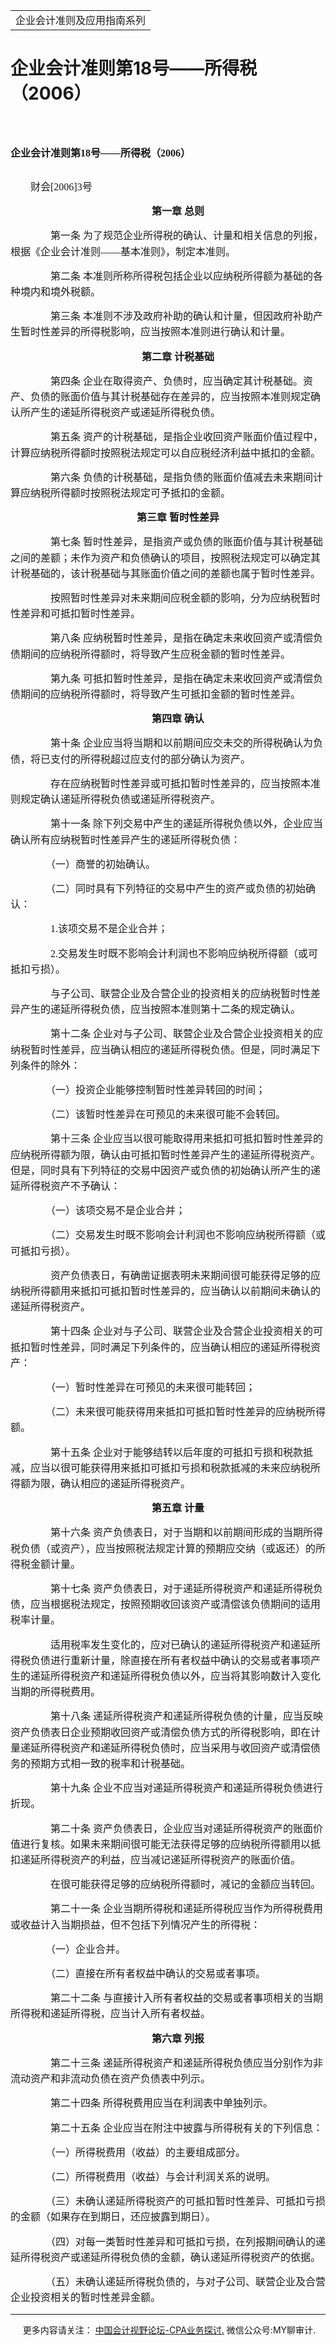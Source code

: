 ﻿<!DOCTYPE HTML PUBLIC "-//W3C//DTD HTML 4.0 Transitional//EN">
<HTML xmlns:o = "urn:schemas-microsoft-com:office:office"><HEAD><TITLE>企业会计准则第18号——所得税（2006）</TITLE>
<META content="text/html; charset=gb2312" http-equiv=Content-Type>
<META name=GENERATOR content="MSHTML 11.00.10570.1001"><LINK rel=stylesheet 
href="_template.css"></HEAD>
<BODY>
<DIV id=nsbanner>
<DIV id=bannerrow1>
<TABLE class=bannerparthead>
  <TBODY>
  <TR id=hdr>
    <TD class=runninghead noWrap>企业会计准则及应用指南系列</TD></TR></TBODY></TABLE></DIV>
<DIV id=titlerow>
<H1 class=dtH1>企业会计准则第18号——所得税（2006）</H1></DIV></DIV>
<DIV id=nstext><BR>
<H1 style="MARGIN: 17pt 0cm 16.5pt"><A name=_Toc72425446></A><A 
name=_Toc11952017><SPAN style="mso-bookmark: _Toc72425446"><SPAN 
style="FONT-SIZE: 12pt; FONT-FAMILY: 宋体; LINE-HEIGHT: 240%; mso-ascii-font-family: Calibri; mso-ascii-theme-font: minor-latin; mso-fareast-theme-font: minor-fareast; mso-hansi-font-family: Calibri; mso-hansi-theme-font: minor-latin">企业会计准则第</SPAN></SPAN></A><SPAN 
style="mso-bookmark: _Toc11952017"><SPAN 
style="mso-bookmark: _Toc72425446"><SPAN lang=EN-US 
style="FONT-SIZE: 12pt; LINE-HEIGHT: 240%"><FONT 
face=Calibri>18</FONT></SPAN></SPAN></SPAN><SPAN 
style="mso-bookmark: _Toc11952017"><SPAN 
style="mso-bookmark: _Toc72425446"><SPAN 
style="FONT-SIZE: 12pt; FONT-FAMILY: 宋体; LINE-HEIGHT: 240%; mso-ascii-font-family: Calibri; mso-ascii-theme-font: minor-latin; mso-fareast-theme-font: minor-fareast; mso-hansi-font-family: Calibri; mso-hansi-theme-font: minor-latin">号——所得税（</SPAN></SPAN></SPAN><SPAN 
style="mso-bookmark: _Toc11952017"><SPAN 
style="mso-bookmark: _Toc72425446"><SPAN lang=EN-US 
style="FONT-SIZE: 12pt; LINE-HEIGHT: 240%"><FONT 
face=Calibri>2006</FONT></SPAN></SPAN></SPAN><SPAN 
style="mso-bookmark: _Toc11952017"><SPAN 
style="mso-bookmark: _Toc72425446"><SPAN 
style="FONT-SIZE: 12pt; FONT-FAMILY: 宋体; LINE-HEIGHT: 240%; mso-ascii-font-family: Calibri; mso-ascii-theme-font: minor-latin; mso-fareast-theme-font: minor-fareast; mso-hansi-font-family: Calibri; mso-hansi-theme-font: minor-latin">）</SPAN></SPAN></SPAN><SPAN 
style="mso-bookmark: _Toc72425446"></SPAN><SPAN 
style="mso-bookmark: _Toc11952017"></SPAN><SPAN lang=EN-US 
style="FONT-SIZE: 12pt; LINE-HEIGHT: 240%"><o:p></o:p></SPAN></H1>
<P style="LINE-HEIGHT: 180%; TEXT-INDENT: 24pt"><SPAN 
style="mso-ascii-font-family: 宋体; mso-ascii-theme-font: minor-fareast; mso-fareast-theme-font: minor-fareast; mso-hansi-font-family: 宋体; mso-hansi-theme-font: minor-fareast; mso-bidi-font-family: Arial; mso-fareast-font-family: 宋体"><FONT 
size=3><FONT face=宋体>财会<SPAN lang=EN-US>[2006]3</SPAN>号<SPAN 
lang=EN-US><o:p></o:p></SPAN></FONT></FONT></SPAN></P>
<P style="TEXT-ALIGN: center; LINE-HEIGHT: 180%; TEXT-INDENT: 24pt" 
align=center><B style="mso-bidi-font-weight: normal"><SPAN 
style="mso-ascii-font-family: 宋体; mso-ascii-theme-font: minor-fareast; mso-fareast-theme-font: minor-fareast; mso-hansi-font-family: 宋体; mso-hansi-theme-font: minor-fareast; mso-bidi-font-family: Arial; mso-fareast-font-family: 宋体"><FONT 
size=3><FONT face=宋体>第一章 总则<SPAN 
lang=EN-US><o:p></o:p></SPAN></FONT></FONT></SPAN></B></P>
<P style="LINE-HEIGHT: 180%; TEXT-INDENT: 24pt"><SPAN 
style="mso-ascii-font-family: 宋体; mso-ascii-theme-font: minor-fareast; mso-fareast-theme-font: minor-fareast; mso-hansi-font-family: 宋体; mso-hansi-theme-font: minor-fareast; mso-bidi-font-family: Arial; mso-fareast-font-family: 宋体"><FONT 
size=3><FONT face=宋体>　　第一条 为了规范企业所得税的确认、计量和相关信息的列报，根据《企业会计准则——基本准则》，制定本准则。<SPAN 
lang=EN-US><o:p></o:p></SPAN></FONT></FONT></SPAN></P>
<P style="LINE-HEIGHT: 180%; TEXT-INDENT: 24pt"><SPAN 
style="mso-ascii-font-family: 宋体; mso-ascii-theme-font: minor-fareast; mso-fareast-theme-font: minor-fareast; mso-hansi-font-family: 宋体; mso-hansi-theme-font: minor-fareast; mso-bidi-font-family: Arial; mso-fareast-font-family: 宋体"><FONT 
size=3><FONT face=宋体>　　第二条 本准则所称所得税包括企业以应纳税所得额为基础的各种境内和境外税额。<SPAN 
lang=EN-US><o:p></o:p></SPAN></FONT></FONT></SPAN></P>
<P style="LINE-HEIGHT: 180%; TEXT-INDENT: 24pt"><SPAN 
style="mso-ascii-font-family: 宋体; mso-ascii-theme-font: minor-fareast; mso-fareast-theme-font: minor-fareast; mso-hansi-font-family: 宋体; mso-hansi-theme-font: minor-fareast; mso-bidi-font-family: Arial; mso-fareast-font-family: 宋体"><FONT 
size=3><FONT face=宋体>　　第三条 
本准则不涉及政府补助的确认和计量，但因政府补助产生暂时性差异的所得税影响，应当按照本准则进行确认和计量。<SPAN 
lang=EN-US><o:p></o:p></SPAN></FONT></FONT></SPAN></P>
<P style="TEXT-ALIGN: center; LINE-HEIGHT: 180%; TEXT-INDENT: 24pt" 
align=center><B style="mso-bidi-font-weight: normal"><SPAN 
style="mso-ascii-font-family: 宋体; mso-ascii-theme-font: minor-fareast; mso-fareast-theme-font: minor-fareast; mso-hansi-font-family: 宋体; mso-hansi-theme-font: minor-fareast; mso-bidi-font-family: Arial; mso-fareast-font-family: 宋体"><FONT 
size=3><FONT face=宋体>第二章 计税基础<SPAN 
lang=EN-US><o:p></o:p></SPAN></FONT></FONT></SPAN></B></P>
<P style="LINE-HEIGHT: 180%; TEXT-INDENT: 24pt"><SPAN 
style="mso-ascii-font-family: 宋体; mso-ascii-theme-font: minor-fareast; mso-fareast-theme-font: minor-fareast; mso-hansi-font-family: 宋体; mso-hansi-theme-font: minor-fareast; mso-bidi-font-family: Arial; mso-fareast-font-family: 宋体"><FONT 
size=3><FONT face=宋体>　　第四条 
企业在取得资产、负债时，应当确定其计税基础。资产、负债的账面价值与其计税基础存在差异的，应当按照本准则规定确认所产生的递延所得税资产或递延所得税负债。<SPAN 
lang=EN-US><o:p></o:p></SPAN></FONT></FONT></SPAN></P>
<P style="LINE-HEIGHT: 180%; TEXT-INDENT: 24pt"><SPAN 
style="mso-ascii-font-family: 宋体; mso-ascii-theme-font: minor-fareast; mso-fareast-theme-font: minor-fareast; mso-hansi-font-family: 宋体; mso-hansi-theme-font: minor-fareast; mso-bidi-font-family: Arial; mso-fareast-font-family: 宋体"><FONT 
size=3><FONT face=宋体>　　第五条 
资产的计税基础，是指企业收回资产账面价值过程中，计算应纳税所得额时按照税法规定可以自应税经济利益中抵扣的金额。<SPAN 
lang=EN-US><o:p></o:p></SPAN></FONT></FONT></SPAN></P>
<P style="LINE-HEIGHT: 180%; TEXT-INDENT: 24pt"><SPAN 
style="mso-ascii-font-family: 宋体; mso-ascii-theme-font: minor-fareast; mso-fareast-theme-font: minor-fareast; mso-hansi-font-family: 宋体; mso-hansi-theme-font: minor-fareast; mso-bidi-font-family: Arial; mso-fareast-font-family: 宋体"><FONT 
size=3><FONT face=宋体>　　第六条 负债的计税基础，是指负债的账面价值减去未来期间计算应纳税所得额时按照税法规定可予抵扣的金额。<SPAN 
lang=EN-US><o:p></o:p></SPAN></FONT></FONT></SPAN></P>
<P style="TEXT-ALIGN: center; LINE-HEIGHT: 180%; TEXT-INDENT: 24pt" 
align=center><B style="mso-bidi-font-weight: normal"><SPAN 
style="mso-ascii-font-family: 宋体; mso-ascii-theme-font: minor-fareast; mso-fareast-theme-font: minor-fareast; mso-hansi-font-family: 宋体; mso-hansi-theme-font: minor-fareast; mso-bidi-font-family: Arial; mso-fareast-font-family: 宋体"><FONT 
size=3><FONT face=宋体>第三章 暂时性差异<SPAN 
lang=EN-US><o:p></o:p></SPAN></FONT></FONT></SPAN></B></P>
<P style="LINE-HEIGHT: 180%; TEXT-INDENT: 24pt"><SPAN 
style="mso-ascii-font-family: 宋体; mso-ascii-theme-font: minor-fareast; mso-fareast-theme-font: minor-fareast; mso-hansi-font-family: 宋体; mso-hansi-theme-font: minor-fareast; mso-bidi-font-family: Arial; mso-fareast-font-family: 宋体"><FONT 
size=3><FONT face=宋体>　　第七条 
暂时性差异，是指资产或负债的账面价值与其计税基础之间的差额；未作为资产和负债确认的项目，按照税法规定可以确定其计税基础的，该计税基础与其账面价值之间的差额也属于暂时性差异。<SPAN 
lang=EN-US><o:p></o:p></SPAN></FONT></FONT></SPAN></P>
<P style="LINE-HEIGHT: 180%; TEXT-INDENT: 24pt"><SPAN 
style="mso-ascii-font-family: 宋体; mso-ascii-theme-font: minor-fareast; mso-fareast-theme-font: minor-fareast; mso-hansi-font-family: 宋体; mso-hansi-theme-font: minor-fareast; mso-bidi-font-family: Arial; mso-fareast-font-family: 宋体"><FONT 
size=3><FONT face=宋体>　　按照暂时性差异对未来期间应税金额的影响，分为应纳税暂时性差异和可抵扣暂时性差异。<SPAN 
lang=EN-US><o:p></o:p></SPAN></FONT></FONT></SPAN></P>
<P style="LINE-HEIGHT: 180%; TEXT-INDENT: 24pt"><SPAN 
style="mso-ascii-font-family: 宋体; mso-ascii-theme-font: minor-fareast; mso-fareast-theme-font: minor-fareast; mso-hansi-font-family: 宋体; mso-hansi-theme-font: minor-fareast; mso-bidi-font-family: Arial; mso-fareast-font-family: 宋体"><FONT 
size=3><FONT face=宋体>　　第八条 
应纳税暂时性差异，是指在确定未来收回资产或清偿负债期间的应纳税所得额时，将导致产生应税金额的暂时性差异。<SPAN 
lang=EN-US><o:p></o:p></SPAN></FONT></FONT></SPAN></P>
<P style="LINE-HEIGHT: 180%; TEXT-INDENT: 24pt"><SPAN 
style="mso-ascii-font-family: 宋体; mso-ascii-theme-font: minor-fareast; mso-fareast-theme-font: minor-fareast; mso-hansi-font-family: 宋体; mso-hansi-theme-font: minor-fareast; mso-bidi-font-family: Arial; mso-fareast-font-family: 宋体"><FONT 
size=3><FONT face=宋体>　　第九条 
可抵扣暂时性差异，是指在确定未来收回资产或清偿负债期间的应纳税所得额时，将导致产生可抵扣金额的暂时性差异。<SPAN 
lang=EN-US><o:p></o:p></SPAN></FONT></FONT></SPAN></P>
<P style="TEXT-ALIGN: center; LINE-HEIGHT: 180%; TEXT-INDENT: 24pt" 
align=center><B style="mso-bidi-font-weight: normal"><SPAN 
style="mso-ascii-font-family: 宋体; mso-ascii-theme-font: minor-fareast; mso-fareast-theme-font: minor-fareast; mso-hansi-font-family: 宋体; mso-hansi-theme-font: minor-fareast; mso-bidi-font-family: Arial; mso-fareast-font-family: 宋体"><FONT 
size=3><FONT face=宋体>第四章 确认<SPAN 
lang=EN-US><o:p></o:p></SPAN></FONT></FONT></SPAN></B></P>
<P style="LINE-HEIGHT: 180%; TEXT-INDENT: 24pt"><SPAN 
style="mso-ascii-font-family: 宋体; mso-ascii-theme-font: minor-fareast; mso-fareast-theme-font: minor-fareast; mso-hansi-font-family: 宋体; mso-hansi-theme-font: minor-fareast; mso-bidi-font-family: Arial; mso-fareast-font-family: 宋体"><FONT 
size=3><FONT face=宋体>　　第十条 企业应当将当期和以前期间应交未交的所得税确认为负债，将已支付的所得税超过应支付的部分确认为资产。<SPAN 
lang=EN-US><o:p></o:p></SPAN></FONT></FONT></SPAN></P>
<P style="LINE-HEIGHT: 180%; TEXT-INDENT: 24pt"><SPAN 
style="mso-ascii-font-family: 宋体; mso-ascii-theme-font: minor-fareast; mso-fareast-theme-font: minor-fareast; mso-hansi-font-family: 宋体; mso-hansi-theme-font: minor-fareast; mso-bidi-font-family: Arial; mso-fareast-font-family: 宋体"><FONT 
size=3><FONT face=宋体>　　存在应纳税暂时性差异或可抵扣暂时性差异的，应当按照本准则规定确认递延所得税负债或递延所得税资产。<SPAN 
lang=EN-US><o:p></o:p></SPAN></FONT></FONT></SPAN></P>
<P style="LINE-HEIGHT: 180%; TEXT-INDENT: 24pt"><SPAN 
style="mso-ascii-font-family: 宋体; mso-ascii-theme-font: minor-fareast; mso-fareast-theme-font: minor-fareast; mso-hansi-font-family: 宋体; mso-hansi-theme-font: minor-fareast; mso-bidi-font-family: Arial; mso-fareast-font-family: 宋体"><FONT 
size=3><FONT face=宋体>　　第十一条 除下列交易中产生的递延所得税负债以外，企业应当确认所有应纳税暂时性差异产生的递延所得税负债：<SPAN 
lang=EN-US><o:p></o:p></SPAN></FONT></FONT></SPAN></P>
<P style="LINE-HEIGHT: 180%; TEXT-INDENT: 24pt"><SPAN 
style="mso-ascii-font-family: 宋体; mso-ascii-theme-font: minor-fareast; mso-fareast-theme-font: minor-fareast; mso-hansi-font-family: 宋体; mso-hansi-theme-font: minor-fareast; mso-bidi-font-family: Arial; mso-fareast-font-family: 宋体"><FONT 
size=3><FONT face=宋体>　　（一）商誉的初始确认。<SPAN 
lang=EN-US><o:p></o:p></SPAN></FONT></FONT></SPAN></P>
<P style="LINE-HEIGHT: 180%; TEXT-INDENT: 24pt"><SPAN 
style="mso-ascii-font-family: 宋体; mso-ascii-theme-font: minor-fareast; mso-fareast-theme-font: minor-fareast; mso-hansi-font-family: 宋体; mso-hansi-theme-font: minor-fareast; mso-bidi-font-family: Arial; mso-fareast-font-family: 宋体"><FONT 
size=3><FONT face=宋体>　　（二）同时具有下列特征的交易中产生的资产或负债的初始确认：<SPAN 
lang=EN-US><o:p></o:p></SPAN></FONT></FONT></SPAN></P>
<P style="LINE-HEIGHT: 180%; TEXT-INDENT: 24pt"><SPAN 
style="mso-ascii-font-family: 宋体; mso-ascii-theme-font: minor-fareast; mso-fareast-theme-font: minor-fareast; mso-hansi-font-family: 宋体; mso-hansi-theme-font: minor-fareast; mso-bidi-font-family: Arial; mso-fareast-font-family: 宋体"><FONT 
size=3><FONT face=宋体>　　<SPAN lang=EN-US>1.</SPAN>该项交易不是企业合并；<SPAN 
lang=EN-US><o:p></o:p></SPAN></FONT></FONT></SPAN></P>
<P style="LINE-HEIGHT: 180%; TEXT-INDENT: 24pt"><SPAN 
style="mso-ascii-font-family: 宋体; mso-ascii-theme-font: minor-fareast; mso-fareast-theme-font: minor-fareast; mso-hansi-font-family: 宋体; mso-hansi-theme-font: minor-fareast; mso-bidi-font-family: Arial; mso-fareast-font-family: 宋体"><FONT 
size=3><FONT face=宋体>　　<SPAN 
lang=EN-US>2.</SPAN>交易发生时既不影响会计利润也不影响应纳税所得额（或可抵扣亏损）。<SPAN 
lang=EN-US><o:p></o:p></SPAN></FONT></FONT></SPAN></P>
<P style="LINE-HEIGHT: 180%; TEXT-INDENT: 24pt"><SPAN 
style="mso-ascii-font-family: 宋体; mso-ascii-theme-font: minor-fareast; mso-fareast-theme-font: minor-fareast; mso-hansi-font-family: 宋体; mso-hansi-theme-font: minor-fareast; mso-bidi-font-family: Arial; mso-fareast-font-family: 宋体"><FONT 
size=3><FONT 
face=宋体>　　与子公司、联营企业及合营企业的投资相关的应纳税暂时性差异产生的递延所得税负债，应当按照本准则第十二条的规定确认。<SPAN 
lang=EN-US><o:p></o:p></SPAN></FONT></FONT></SPAN></P>
<P style="LINE-HEIGHT: 180%; TEXT-INDENT: 24pt"><SPAN 
style="mso-ascii-font-family: 宋体; mso-ascii-theme-font: minor-fareast; mso-fareast-theme-font: minor-fareast; mso-hansi-font-family: 宋体; mso-hansi-theme-font: minor-fareast; mso-bidi-font-family: Arial; mso-fareast-font-family: 宋体"><FONT 
size=3><FONT face=宋体>　　第十二条 
企业对与子公司、联营企业及合营企业投资相关的应纳税暂时性差异，应当确认相应的递延所得税负债。但是，同时满足下列条件的除外：<SPAN 
lang=EN-US><o:p></o:p></SPAN></FONT></FONT></SPAN></P>
<P style="LINE-HEIGHT: 180%; TEXT-INDENT: 24pt"><SPAN 
style="mso-ascii-font-family: 宋体; mso-ascii-theme-font: minor-fareast; mso-fareast-theme-font: minor-fareast; mso-hansi-font-family: 宋体; mso-hansi-theme-font: minor-fareast; mso-bidi-font-family: Arial; mso-fareast-font-family: 宋体"><FONT 
size=3><FONT face=宋体>　　（一）投资企业能够控制暂时性差异转回的时间；<SPAN 
lang=EN-US><o:p></o:p></SPAN></FONT></FONT></SPAN></P>
<P style="LINE-HEIGHT: 180%; TEXT-INDENT: 24pt"><SPAN 
style="mso-ascii-font-family: 宋体; mso-ascii-theme-font: minor-fareast; mso-fareast-theme-font: minor-fareast; mso-hansi-font-family: 宋体; mso-hansi-theme-font: minor-fareast; mso-bidi-font-family: Arial; mso-fareast-font-family: 宋体"><FONT 
size=3><FONT face=宋体>　　（二）该暂时性差异在可预见的未来很可能不会转回。<SPAN 
lang=EN-US><o:p></o:p></SPAN></FONT></FONT></SPAN></P>
<P style="LINE-HEIGHT: 180%; TEXT-INDENT: 24pt"><SPAN 
style="mso-ascii-font-family: 宋体; mso-ascii-theme-font: minor-fareast; mso-fareast-theme-font: minor-fareast; mso-hansi-font-family: 宋体; mso-hansi-theme-font: minor-fareast; mso-bidi-font-family: Arial; mso-fareast-font-family: 宋体"><FONT 
size=3><FONT face=宋体>　　第十三条 
企业应当以很可能取得用来抵扣可抵扣暂时性差异的应纳税所得额为限，确认由可抵扣暂时性差异产生的递延所得税资产。但是，同时具有下列特征的交易中因资产或负债的初始确认所产生的递延所得税资产不予确认：<SPAN 
lang=EN-US><o:p></o:p></SPAN></FONT></FONT></SPAN></P>
<P style="LINE-HEIGHT: 180%; TEXT-INDENT: 24pt"><SPAN 
style="mso-ascii-font-family: 宋体; mso-ascii-theme-font: minor-fareast; mso-fareast-theme-font: minor-fareast; mso-hansi-font-family: 宋体; mso-hansi-theme-font: minor-fareast; mso-bidi-font-family: Arial; mso-fareast-font-family: 宋体"><FONT 
size=3><FONT face=宋体>　　（一）该项交易不是企业合并；<SPAN 
lang=EN-US><o:p></o:p></SPAN></FONT></FONT></SPAN></P>
<P style="LINE-HEIGHT: 180%; TEXT-INDENT: 24pt"><SPAN 
style="mso-ascii-font-family: 宋体; mso-ascii-theme-font: minor-fareast; mso-fareast-theme-font: minor-fareast; mso-hansi-font-family: 宋体; mso-hansi-theme-font: minor-fareast; mso-bidi-font-family: Arial; mso-fareast-font-family: 宋体"><FONT 
size=3><FONT face=宋体>　　（二）交易发生时既不影响会计利润也不影响应纳税所得额（或可抵扣亏损）。<SPAN 
lang=EN-US><o:p></o:p></SPAN></FONT></FONT></SPAN></P>
<P style="LINE-HEIGHT: 180%; TEXT-INDENT: 24pt"><SPAN 
style="mso-ascii-font-family: 宋体; mso-ascii-theme-font: minor-fareast; mso-fareast-theme-font: minor-fareast; mso-hansi-font-family: 宋体; mso-hansi-theme-font: minor-fareast; mso-bidi-font-family: Arial; mso-fareast-font-family: 宋体"><FONT 
size=3><FONT 
face=宋体>　　资产负债表日，有确凿证据表明未来期间很可能获得足够的应纳税所得额用来抵扣可抵扣暂时性差异的，应当确认以前期间未确认的递延所得税资产。<SPAN 
lang=EN-US><o:p></o:p></SPAN></FONT></FONT></SPAN></P>
<P style="LINE-HEIGHT: 180%; TEXT-INDENT: 24pt"><SPAN 
style="mso-ascii-font-family: 宋体; mso-ascii-theme-font: minor-fareast; mso-fareast-theme-font: minor-fareast; mso-hansi-font-family: 宋体; mso-hansi-theme-font: minor-fareast; mso-bidi-font-family: Arial; mso-fareast-font-family: 宋体"><FONT 
size=3><FONT face=宋体>　　第十四条 
企业对与子公司、联营企业及合营企业投资相关的可抵扣暂时性差异，同时满足下列条件的，应当确认相应的递延所得税资产：<SPAN 
lang=EN-US><o:p></o:p></SPAN></FONT></FONT></SPAN></P>
<P style="LINE-HEIGHT: 180%; TEXT-INDENT: 24pt"><SPAN 
style="mso-ascii-font-family: 宋体; mso-ascii-theme-font: minor-fareast; mso-fareast-theme-font: minor-fareast; mso-hansi-font-family: 宋体; mso-hansi-theme-font: minor-fareast; mso-bidi-font-family: Arial; mso-fareast-font-family: 宋体"><FONT 
size=3><FONT face=宋体>　　（一）暂时性差异在可预见的未来很可能转回；<SPAN 
lang=EN-US><o:p></o:p></SPAN></FONT></FONT></SPAN></P>
<P style="LINE-HEIGHT: 180%; TEXT-INDENT: 24pt"><SPAN 
style="mso-ascii-font-family: 宋体; mso-ascii-theme-font: minor-fareast; mso-fareast-theme-font: minor-fareast; mso-hansi-font-family: 宋体; mso-hansi-theme-font: minor-fareast; mso-bidi-font-family: Arial; mso-fareast-font-family: 宋体"><FONT 
size=3><FONT face=宋体>　　（二）未来很可能获得用来抵扣可抵扣暂时性差异的应纳税所得额。<SPAN 
lang=EN-US><o:p></o:p></SPAN></FONT></FONT></SPAN></P>
<P style="LINE-HEIGHT: 180%; TEXT-INDENT: 24pt"><SPAN 
style="mso-ascii-font-family: 宋体; mso-ascii-theme-font: minor-fareast; mso-fareast-theme-font: minor-fareast; mso-hansi-font-family: 宋体; mso-hansi-theme-font: minor-fareast; mso-bidi-font-family: Arial; mso-fareast-font-family: 宋体"><FONT 
size=3><FONT face=宋体>　　第十五条 
企业对于能够结转以后年度的可抵扣亏损和税款抵减，应当以很可能获得用来抵扣可抵扣亏损和税款抵减的未来应纳税所得额为限，确认相应的递延所得税资产。<SPAN 
lang=EN-US><o:p></o:p></SPAN></FONT></FONT></SPAN></P>
<P style="TEXT-ALIGN: center; LINE-HEIGHT: 180%; TEXT-INDENT: 24pt" 
align=center><B style="mso-bidi-font-weight: normal"><SPAN 
style="mso-ascii-font-family: 宋体; mso-ascii-theme-font: minor-fareast; mso-fareast-theme-font: minor-fareast; mso-hansi-font-family: 宋体; mso-hansi-theme-font: minor-fareast; mso-bidi-font-family: Arial; mso-fareast-font-family: 宋体"><FONT 
size=3><FONT face=宋体>第五章 计量<SPAN 
lang=EN-US><o:p></o:p></SPAN></FONT></FONT></SPAN></B></P>
<P style="LINE-HEIGHT: 180%; TEXT-INDENT: 24pt"><SPAN 
style="mso-ascii-font-family: 宋体; mso-ascii-theme-font: minor-fareast; mso-fareast-theme-font: minor-fareast; mso-hansi-font-family: 宋体; mso-hansi-theme-font: minor-fareast; mso-bidi-font-family: Arial; mso-fareast-font-family: 宋体"><FONT 
size=3><FONT face=宋体>　　第十六条 
资产负债表日，对于当期和以前期间形成的当期所得税负债（或资产），应当按照税法规定计算的预期应交纳（或返还）的所得税金额计量。<SPAN 
lang=EN-US><o:p></o:p></SPAN></FONT></FONT></SPAN></P>
<P style="LINE-HEIGHT: 180%; TEXT-INDENT: 24pt"><SPAN 
style="mso-ascii-font-family: 宋体; mso-ascii-theme-font: minor-fareast; mso-fareast-theme-font: minor-fareast; mso-hansi-font-family: 宋体; mso-hansi-theme-font: minor-fareast; mso-bidi-font-family: Arial; mso-fareast-font-family: 宋体"><FONT 
size=3><FONT face=宋体>　　第十七条 
资产负债表日，对于递延所得税资产和递延所得税负债，应当根据税法规定，按照预期收回该资产或清偿该负债期间的适用税率计量。<SPAN 
lang=EN-US><o:p></o:p></SPAN></FONT></FONT></SPAN></P>
<P style="LINE-HEIGHT: 180%; TEXT-INDENT: 24pt"><SPAN 
style="mso-ascii-font-family: 宋体; mso-ascii-theme-font: minor-fareast; mso-fareast-theme-font: minor-fareast; mso-hansi-font-family: 宋体; mso-hansi-theme-font: minor-fareast; mso-bidi-font-family: Arial; mso-fareast-font-family: 宋体"><FONT 
size=3><FONT 
face=宋体>　　适用税率发生变化的，应对已确认的递延所得税资产和递延所得税负债进行重新计量，除直接在所有者权益中确认的交易或者事项产生的递延所得税资产和递延所得税负债以外，应当将其影响数计入变化当期的所得税费用。<SPAN 
lang=EN-US><o:p></o:p></SPAN></FONT></FONT></SPAN></P>
<P style="LINE-HEIGHT: 180%; TEXT-INDENT: 24pt"><SPAN 
style="mso-ascii-font-family: 宋体; mso-ascii-theme-font: minor-fareast; mso-fareast-theme-font: minor-fareast; mso-hansi-font-family: 宋体; mso-hansi-theme-font: minor-fareast; mso-bidi-font-family: Arial; mso-fareast-font-family: 宋体"><FONT 
size=3><FONT face=宋体>　　第十八条 
递延所得税资产和递延所得税负债的计量，应当反映资产负债表日企业预期收回资产或清偿负债方式的所得税影响，即在计量递延所得税资产和递延所得税负债时，应当采用与收回资产或清偿债务的预期方式相一致的税率和计税基础。<SPAN 
lang=EN-US><o:p></o:p></SPAN></FONT></FONT></SPAN></P>
<P style="LINE-HEIGHT: 180%; TEXT-INDENT: 24pt"><SPAN 
style="mso-ascii-font-family: 宋体; mso-ascii-theme-font: minor-fareast; mso-fareast-theme-font: minor-fareast; mso-hansi-font-family: 宋体; mso-hansi-theme-font: minor-fareast; mso-bidi-font-family: Arial; mso-fareast-font-family: 宋体"><FONT 
size=3><FONT face=宋体>　　第十九条 企业不应当对递延所得税资产和递延所得税负债进行折现。<SPAN 
lang=EN-US><o:p></o:p></SPAN></FONT></FONT></SPAN></P>
<P style="LINE-HEIGHT: 180%; TEXT-INDENT: 24pt"><SPAN 
style="mso-ascii-font-family: 宋体; mso-ascii-theme-font: minor-fareast; mso-fareast-theme-font: minor-fareast; mso-hansi-font-family: 宋体; mso-hansi-theme-font: minor-fareast; mso-bidi-font-family: Arial; mso-fareast-font-family: 宋体"><FONT 
size=3><FONT face=宋体>　　第二十条 
资产负债表日，企业应当对递延所得税资产的账面价值进行复核。如果未来期间很可能无法获得足够的应纳税所得额用以抵扣递延所得税资产的利益，应当减记递延所得税资产的账面价值。<SPAN 
lang=EN-US><o:p></o:p></SPAN></FONT></FONT></SPAN></P>
<P style="LINE-HEIGHT: 180%; TEXT-INDENT: 24pt"><SPAN 
style="mso-ascii-font-family: 宋体; mso-ascii-theme-font: minor-fareast; mso-fareast-theme-font: minor-fareast; mso-hansi-font-family: 宋体; mso-hansi-theme-font: minor-fareast; mso-bidi-font-family: Arial; mso-fareast-font-family: 宋体"><FONT 
size=3><FONT face=宋体>　　在很可能获得足够的应纳税所得额时，减记的金额应当转回。<SPAN 
lang=EN-US><o:p></o:p></SPAN></FONT></FONT></SPAN></P>
<P style="LINE-HEIGHT: 180%; TEXT-INDENT: 24pt"><SPAN 
style="mso-ascii-font-family: 宋体; mso-ascii-theme-font: minor-fareast; mso-fareast-theme-font: minor-fareast; mso-hansi-font-family: 宋体; mso-hansi-theme-font: minor-fareast; mso-bidi-font-family: Arial; mso-fareast-font-family: 宋体"><FONT 
size=3><FONT face=宋体>　　第二十一条 
企业当期所得税和递延所得税应当作为所得税费用或收益计入当期损益，但不包括下列情况产生的所得税：<SPAN 
lang=EN-US><o:p></o:p></SPAN></FONT></FONT></SPAN></P>
<P style="LINE-HEIGHT: 180%; TEXT-INDENT: 24pt"><SPAN 
style="mso-ascii-font-family: 宋体; mso-ascii-theme-font: minor-fareast; mso-fareast-theme-font: minor-fareast; mso-hansi-font-family: 宋体; mso-hansi-theme-font: minor-fareast; mso-bidi-font-family: Arial; mso-fareast-font-family: 宋体"><FONT 
size=3><FONT face=宋体>　　（一）企业合并。<SPAN 
lang=EN-US><o:p></o:p></SPAN></FONT></FONT></SPAN></P>
<P style="LINE-HEIGHT: 180%; TEXT-INDENT: 24pt"><SPAN 
style="mso-ascii-font-family: 宋体; mso-ascii-theme-font: minor-fareast; mso-fareast-theme-font: minor-fareast; mso-hansi-font-family: 宋体; mso-hansi-theme-font: minor-fareast; mso-bidi-font-family: Arial; mso-fareast-font-family: 宋体"><FONT 
size=3><FONT face=宋体>　　（二）直接在所有者权益中确认的交易或者事项。<SPAN 
lang=EN-US><o:p></o:p></SPAN></FONT></FONT></SPAN></P>
<P style="LINE-HEIGHT: 180%; TEXT-INDENT: 24pt"><SPAN 
style="mso-ascii-font-family: 宋体; mso-ascii-theme-font: minor-fareast; mso-fareast-theme-font: minor-fareast; mso-hansi-font-family: 宋体; mso-hansi-theme-font: minor-fareast; mso-bidi-font-family: Arial; mso-fareast-font-family: 宋体"><FONT 
size=3><FONT face=宋体>　　第二十二条 与直接计入所有者权益的交易或者事项相关的当期所得税和递延所得税，应当计入所有者权益。<SPAN 
lang=EN-US><o:p></o:p></SPAN></FONT></FONT></SPAN></P>
<P style="TEXT-ALIGN: center; LINE-HEIGHT: 180%; TEXT-INDENT: 24pt" 
align=center><B style="mso-bidi-font-weight: normal"><SPAN 
style="mso-ascii-font-family: 宋体; mso-ascii-theme-font: minor-fareast; mso-fareast-theme-font: minor-fareast; mso-hansi-font-family: 宋体; mso-hansi-theme-font: minor-fareast; mso-bidi-font-family: Arial; mso-fareast-font-family: 宋体"><FONT 
size=3><FONT face=宋体>第六章 列报<SPAN 
lang=EN-US><o:p></o:p></SPAN></FONT></FONT></SPAN></B></P>
<P style="LINE-HEIGHT: 180%; TEXT-INDENT: 24pt"><SPAN 
style="mso-ascii-font-family: 宋体; mso-ascii-theme-font: minor-fareast; mso-fareast-theme-font: minor-fareast; mso-hansi-font-family: 宋体; mso-hansi-theme-font: minor-fareast; mso-bidi-font-family: Arial; mso-fareast-font-family: 宋体"><FONT 
size=3><FONT face=宋体>　　第二十三条 递延所得税资产和递延所得税负债应当分别作为非流动资产和非流动负债在资产负债表中列示。<SPAN 
lang=EN-US><o:p></o:p></SPAN></FONT></FONT></SPAN></P>
<P style="LINE-HEIGHT: 180%; TEXT-INDENT: 24pt"><SPAN 
style="mso-ascii-font-family: 宋体; mso-ascii-theme-font: minor-fareast; mso-fareast-theme-font: minor-fareast; mso-hansi-font-family: 宋体; mso-hansi-theme-font: minor-fareast; mso-bidi-font-family: Arial; mso-fareast-font-family: 宋体"><FONT 
size=3><FONT face=宋体>　　第二十四条 所得税费用应当在利润表中单独列示。<SPAN 
lang=EN-US><o:p></o:p></SPAN></FONT></FONT></SPAN></P>
<P style="LINE-HEIGHT: 180%; TEXT-INDENT: 24pt"><SPAN 
style="mso-ascii-font-family: 宋体; mso-ascii-theme-font: minor-fareast; mso-fareast-theme-font: minor-fareast; mso-hansi-font-family: 宋体; mso-hansi-theme-font: minor-fareast; mso-bidi-font-family: Arial; mso-fareast-font-family: 宋体"><FONT 
size=3><FONT face=宋体>　　第二十五条 企业应当在附注中披露与所得税有关的下列信息：<SPAN 
lang=EN-US><o:p></o:p></SPAN></FONT></FONT></SPAN></P>
<P style="LINE-HEIGHT: 180%; TEXT-INDENT: 24pt"><SPAN 
style="mso-ascii-font-family: 宋体; mso-ascii-theme-font: minor-fareast; mso-fareast-theme-font: minor-fareast; mso-hansi-font-family: 宋体; mso-hansi-theme-font: minor-fareast; mso-bidi-font-family: Arial; mso-fareast-font-family: 宋体"><FONT 
size=3><FONT face=宋体>　　（一）所得税费用（收益）的主要组成部分。<SPAN 
lang=EN-US><o:p></o:p></SPAN></FONT></FONT></SPAN></P>
<P style="LINE-HEIGHT: 180%; TEXT-INDENT: 24pt"><SPAN 
style="mso-ascii-font-family: 宋体; mso-ascii-theme-font: minor-fareast; mso-fareast-theme-font: minor-fareast; mso-hansi-font-family: 宋体; mso-hansi-theme-font: minor-fareast; mso-bidi-font-family: Arial; mso-fareast-font-family: 宋体"><FONT 
size=3><FONT face=宋体>　　（二）所得税费用（收益）与会计利润关系的说明。<SPAN 
lang=EN-US><o:p></o:p></SPAN></FONT></FONT></SPAN></P>
<P style="LINE-HEIGHT: 180%; TEXT-INDENT: 24pt"><SPAN 
style="mso-ascii-font-family: 宋体; mso-ascii-theme-font: minor-fareast; mso-fareast-theme-font: minor-fareast; mso-hansi-font-family: 宋体; mso-hansi-theme-font: minor-fareast; mso-bidi-font-family: Arial; mso-fareast-font-family: 宋体"><FONT 
size=3><FONT face=宋体>　　（三）未确认递延所得税资产的可抵扣暂时性差异、可抵扣亏损的金额（如果存在到期日，还应披露到期日）。<SPAN 
lang=EN-US><o:p></o:p></SPAN></FONT></FONT></SPAN></P>
<P style="LINE-HEIGHT: 180%; TEXT-INDENT: 24pt"><SPAN 
style="mso-ascii-font-family: 宋体; mso-ascii-theme-font: minor-fareast; mso-fareast-theme-font: minor-fareast; mso-hansi-font-family: 宋体; mso-hansi-theme-font: minor-fareast; mso-bidi-font-family: Arial; mso-fareast-font-family: 宋体"><FONT 
size=3><FONT 
face=宋体>　　（四）对每一类暂时性差异和可抵扣亏损，在列报期间确认的递延所得税资产或递延所得税负债的金额，确认递延所得税资产的依据。<SPAN 
lang=EN-US><o:p></o:p></SPAN></FONT></FONT></SPAN></P>
<P style="LINE-HEIGHT: 180%; TEXT-INDENT: 24pt"><SPAN 
style="mso-ascii-font-family: 宋体; mso-ascii-theme-font: minor-fareast; mso-fareast-theme-font: minor-fareast; mso-hansi-font-family: 宋体; mso-hansi-theme-font: minor-fareast; mso-bidi-font-family: Arial; mso-fareast-font-family: 宋体"><FONT 
size=3 face=宋体>　　（五）未确认递延所得税负债的，与对子公司、联营企业及合营企业投资相关的暂时性差异金额。</FONT><SPAN 
lang=EN-US><o:p></o:p></SPAN></SPAN></P>
<P>
<HR>

<P></P></DIV>
<DIV class=footer>
<P>&nbsp;&nbsp;&nbsp;&nbsp;&nbsp;更多内容请关注： <A 
href="https://bbs.esnai.com/thread-5354530-1-3.html" 
target=_blank>中国会计视野论坛-CPA业务探讨.</A> 微信公众号:MY聊审计.</P></DIV></BODY></HTML>
